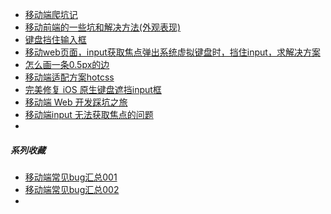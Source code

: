 * [移动端爬坑记](http://blog.csdn.net/crper/article/details/51902681)
* [移动前端的一些坑和解决方法(外观表现)](http://caibaojian.com/mobile-web-bug.html)
* [键盘挡住输入框](https://www.cnblogs.com/wx1993/p/6059668.html)
* [移动web页面，input获取焦点弹出系统虚拟键盘时，挡住input，求解决方案](https://www.zhihu.com/question/32746176)
* [怎么画一条0.5px的边](https://fed.renren.com/2018/03/24/half-of-one-px/)
* [移动端适配方案hotcss](http://imochen.github.io/hotcss/)
* [完美修复 iOS 原生键盘遮挡input框](https://juejin.im/post/5b0401b2f265da0b71569ca0)
* [移动端 Web 开发踩坑之旅](https://zhuanlan.zhihu.com/p/26141351)
* [移动端input 无法获取焦点的问题](https://www.jianshu.com/p/410866041619)
* 





##### 系列收藏

* [移动端常见bug汇总001](https://juejin.im/post/5af918636fb9a07ac5603ecb)
* [移动端常见bug汇总002](https://juejin.im/post/5b163eb5e51d4506c4751e44)
* 